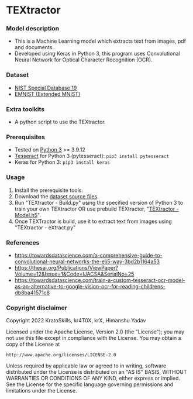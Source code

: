 # TEXtractor

### Model description
- This is a Machine Learning model which extracts text from images, pdf and documents.
- Developed using Keras in Python 3, this program uses Convolutional Neural Network for Optical Character Recognition (OCR).

### Dataset
- [NIST Special Database 19](https://www.nist.gov/srd/nist-special-database-19)
- [EMNIST (Extended MNIST)](https://www.kaggle.com/datasets/crawford/emnist)

### Extra toolkits
- A python script to use the TEXtractor.

### Prerequisites
- Tested on [Python 3](https://www.python.org/) >= 3.9.12
- [Tesseract](https://github.com/tesseract-ocr/tessdoc) for Python 3 (pytesseract): `pip3 install pytesseract`
- Keras for Python 3: `pip3 install keras`

### Usage
1. Install the prerequisite tools.
2. Download the [dataset source files](https://www.kaggle.com/datasets/crawford/emnist).
3. Run "TEXtractor - Build.py" using the specified version of Python 3 to train your own TEXtractor
    OR
   use prebuild TEXtractor, "[TEXtractor - Model.h5](https://anonfiles.com/vb71V1y5y3/TEXtractor_-_Model_h5)".
4. Once TEXTractor is build, use it to extract text from images using "TEXtractor - eXtract.py"

### References
- https://towardsdatascience.com/a-comprehensive-guide-to-convolutional-neural-networks-the-eli5-way-3bd2b1164a53
- https://thesai.org/Publications/ViewPaper?Volume=12&Issue=1&Code=IJACSA&SerialNo=25
- https://towardsdatascience.com/train-a-custom-tesseract-ocr-model-as-an-alternative-to-google-vision-ocr-for-reading-childrens-db8ba41571c8

### Copyright disclaimer
Copyright 2022 KratoSkills, kr4T0X, krX, Himanshu Yadav

Licensed under the Apache License, Version 2.0 (the "License");
you may not use this file except in compliance with the License.
You may obtain a copy of the License at

    http://www.apache.org/licenses/LICENSE-2.0

Unless required by applicable law or agreed to in writing, software
distributed under the License is distributed on an "AS IS" BASIS,
WITHOUT WARRANTIES OR CONDITIONS OF ANY KIND, either express or implied.
See the License for the specific language governing permissions and
limitations under the License.
